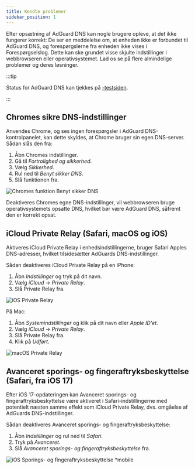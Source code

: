 ```yaml
---
title: Kendte problemer
sidebar_position: 1
---
```


Efter opsætning af AdGuard DNS kan nogle brugere opleve, at det ikke fungerer korrekt: De ser en meddelelse om, at enheden ikke er forbundet til AdGuard DNS, og forespørgslerne fra enheden ikke vises i Forespørgselslog. Dette kan ske grundet visse skjulte indstillinger i webbrowseren eller operativsystemet. Lad os se på flere almindelige problemer og deres løsninger.

:::tip

Status for AdGuard DNS kan tjekkes på [-testsiden](https://adguard.com/test.html).

:::

## Chromes sikre DNS-indstillinger

Anvendes Chrome, og ses ingen forespørgsler i AdGuard DNS-kontrolpanelet, kan dette skyldes, at Chrome bruger sin egen DNS-server. Sådan slås den fra:

1. Åbn Chromes indstillinger.
1. Gå til *Fortrolighed og sikkerhed*.
1. Vælg *Sikkerhed*.
1. Rul ned til *Benyt sikker DNS*.
1. Slå funktionen fra.

![Chromes funktion Benyt sikker DNS](https://cdn.adtidy.org/content/kb/dns/private/solving_problems/known_issues/secure-dns.png)

Deaktiveres Chromes egne DNS-indstillinger, vil webbrowseren bruge operativsystemets opsatte DNS, hvilket bør være AdGuard DNS, såfremt den er korrekt opsat.

## iCloud Private Relay (Safari, macOS og iOS)

Aktiveres iCloud Private Relay i enhedsindstillingerne, bruger Safari Apples DNS-adresser, hvilket tilsidesætter AdGuards DNS-indstillinger.

Sådan deaktiveres iCloud Private Relay på en iPhone:

1. Åbn *Indstillinger* og tryk på dit navn.
1. Vælg *iCloud* → *Private Relay*.
1. Slå Private Relay fra.

![iOS Private Relay](https://cdn.adtidy.org/content/kb/dns/private/solving_problems/known_issues/private-relay.png)

På Mac:

1. Åbn *Systemindstillinger* og klik på dit navn eller *Apple ID'et*.
1. Vælg *iCloud* → *Private Relay*.
1. Slå Private Relay fra.
1. Klik på *Udført*.

![macOS Private Relay](https://cdn.adtidy.org/content/kb/dns/private/solving_problems/known_issues/mac-private-relay.png)

## Avanceret sporings- og fingeraftryksbeskyttelse (Safari, fra iOS 17)

Efter iOS 17-opdateringen kan Avanceret sporings- og fingeraftryksbeskyttelse være aktiveret i Safari-indstillingerne med potentielt næsten samme effekt som iCloud Private Relay, dvs. omgåelse af AdGuards DNS-indstillinger.

Sådan deaktiveres Avanceret sporings- og fingeraftryksbeskyttelse:

1. Åbn *Indstillinger* og rul ned til *Safari*.
1. Tryk på *Avanceret*.
1. Slå *Avanceret sporings- og fingeraftryksbeskyttelse* fra.

![iOS Sporings- og fingeraftryksbeskyttelse *mobile](https://cdn.adtidy.org/content/kb/dns/private/solving_problems/known_issues/ios-tracking-and-fingerprinting.png)
